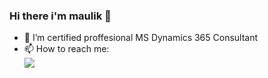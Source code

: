 ### Hi there i'm maulik 👋
- 🔭 I’m certified proffesional MS Dynamics 365 Consultant
- 📫 How to reach me: <br> <a href="mailto:patadiyamaulik@outlook.com"><img src="https://img.shields.io/badge/-Gmail-lightgray?style=for-the-badge&logo=gmail"></a>

<!--
**maulik50/maulik50** is a ✨ _special_ ✨ repository because its `README.md` (this file) appears on your GitHub profile.
Here are some ideas to get you started:
-->
